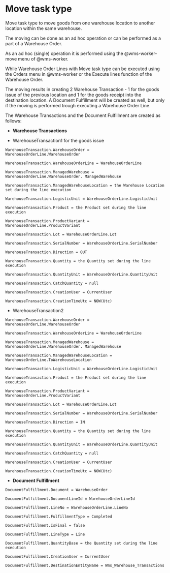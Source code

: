 # Move task type

Move task type to move goods from one warehouse location to another location within the same warehouse. 

The moving can be done as an ad hoc operation or can be performed as a part of a Warehouse Order.

As an ad hoc (single) operation it is performed using the @wms-worker-move menu of @wms-worker. 

While Warehouse Order Lines with Move task type can be executed using the Orders menu in @wms-worker or the Execute lines function of the Warehouse Order.

The moving results in creating 2 Warehouse Transaction - 1 for the goods issue of the previous location and 1 for the goods receipt into the destination location.
A Document Fulfillment will be created as well, but only if the moving is performed trough executing a Warehouse Order Line.

The Warehouse Transactions and the Document Fulfillment are created as follows:

* **Warehouse Transactions**

*  WarehouseTransaction1 for the goods issue
`````````
WarehouseTransaction.WarehouseOrder = WarehouseOrderLine.WarehouseOrder

WarehouseTransaction.WarehouseOrderLine = WarehouseOrderLine

WarehouseTransaction.ManagedWarehouse = WarehouseOrderLine.WarehouseOrder. ManagedWarehouse

WarehouseTransaction.ManagedWarehouseLocation = the Warehouse Location set during the line execution

WarehouseTransaction.LogisticUnit = WarehouseOrderLine.LogisticUnit

WarehouseTransaction.Product = the Product set during the line execution

WarehouseTransaction.ProductVariant = WarehouseOrderLine.ProductVariant

WarehouseTransaction.Lot = WarehouseOrderLine.Lot

WarehouseTransaction.SerialNumber = WarehouseOrderLine.SerialNumber

WarehouseTransaction.Direction = OUT

WarehouseTransaction.Quantity = the Quantity set during the line execution

WarehouseTransaction.QuantityUnit = WarehouseOrderLine.QuantityUnit

WarehouseTransaction.CatchQuantity = null

WarehouseTransaction.CreationUser = CurrentUser

WarehouseTransaction.CreationTimeUtc = NOW(Utc)
`````````
 

* WarehouseTransaction2
`````````
WarehouseTransaction.WarehouseOrder = WarehouseOrderLine.WarehouseOrder

WarehouseTransaction.WarehouseOrderLine = WarehouseOrderLine

WarehouseTransaction.ManagedWarehouse = WarehouseOrderLine.WarehouseOrder. ManagedWarehouse

WarehouseTransaction.ManagedWarehouseLocation = WarehouseOrderLine.ToWarehouseLocation

WarehouseTransaction.LogisticUnit = WarehouseOrderLine.LogisticUnit

WarehouseTransaction.Product = the Product set during the line execution

WarehouseTransaction.ProductVariant = WarehouseOrderLine.ProductVariant

WarehouseTransaction.Lot = WarehouseOrderLine.Lot

WarehouseTransaction.SerialNumber = WarehouseOrderLine.SerialNumber

WarehouseTransaction.Direction = IN

WarehouseTransaction.Quantity = the Quantity set during the line execution

WarehouseTransaction.QuantityUnit = WarehouseOrderLine.QuantityUnit

WarehouseTransaction.CatchQuantity = null

WarehouseTransaction.CreationUser = CurrentUser

WarehouseTransaction.CreationTimeUtc = NOW(Utc)
`````````
 

* **Document Fulfillment**
`````````
DocumentFulfillment.Document = WarehouseOrder

DocumentFulfillment.DocumentLineId = WarehouseOrderLineId

DocumentFulfillment.LineNo = WarehouseOrderLine.LineNo

DocumentFulfillment.FulfillmentType = Completed

DocumentFulfillment.IsFinal = false

DocumentFulfillment.LineType = Line

DocumentFulfillment.QuantityBase = the Quantity set during the line execution 

DocumentFulfillment.CreationUser = CurrentUser

DocumentFulfillment.DestinationEntityName = Wms_Warehouse_Transactions
`````````
